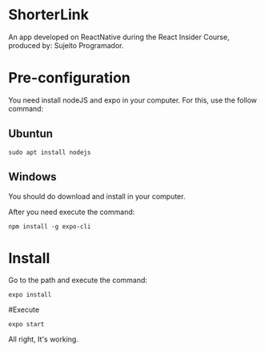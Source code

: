 # ShorterLink
An app developed on ReactNative during the React Insider Course, produced by: Sujeito Programador.

# Pre-configuration
You need install nodeJS and expo in your computer. For this, use the follow command:

## Ubuntun
```sudo apt install nodejs``` 

## Windows
You should do download and install in your computer.

After you need execute the command:

```npm install -g expo-cli```

# Install
Go to the path and execute the command:

```expo install```

#Execute

```expo start``` 

All right, It's working.
